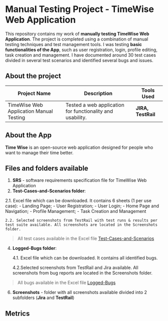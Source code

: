 # Manual Testing Project - TimeWise Web Application

This repository contains my work of **manually testing TimeWise Web Application**. The project is completed using a combination of manual testing techniques and test management tools. I was testing **basic functionalities of the App**, such as user registration, login, profile editing, task creation and management. I have documented around 30 test cases divided in several test scenarios and identified several bugs and issues.

## About the project

| Project Name | Description | Tools Used |
|--------------|-------------|------------|
| TimeWise Web Application Manual Testing    | Tested a web application for functionality and usability. | **JIRA, TestRail** |

## About the App
**Time Wise** is an open-source web application designed for people who want to manage their time better.

## Files and folders available
 1. **SRS** - software requirements specification file for TimeWise Web Application
 2. **Test-Cases-and-Scenarios folder**:
 
 2.1. Excel file which can be downloaded. It contains 6 sheets (1 per use case):
	 - Landing Page;
	 - User Registration;
	 - User Login;
	 - Home Page and Navigation;
	 - Profile Management;
	 - Task Creation and Management
	 
	2.2. Selected screenshots from TestRail with test runs & results per test suite available. All screenshots are located in the Screenshots folder.
    
>All test cases available in the Excel file [Test-Cases-and-Scenarios](https://docs.google.com/spreadsheets/d/1LDBKhe7wP2DTNsJa7Hlmkz8PuntUbGd4/edit?usp=sharing&ouid=115748439234259643632&rtpof=true&sd=true)
 4. **Logged-Bugs folder**:
	 
     4.1. Excel file which can be downloaded. It contains all identified bugs.
	 
     4.2.Selected screenshots from TestRail and Jira available. All screenshots from bug reports are located in the Screenshots folder.

 >All bugs available in the Excel file [Logged-Bugs](https://docs.google.com/spreadsheets/d/1h36F9mBGAFGuAFahn6f1Cw_JDXx9mniz/edit?usp=sharing&ouid=115748439234259643632&rtpof=true&sd=true)
 6. **Screenshots** - folder with all screenshots available divided into 2 subfolders (**Jira** and **TestRail**)

## Metrics